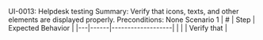 UI-0013: Helpdesk testing
Summary: Verify that icons, texts, and other elements are displayed properly.
Preconditions: None
Scenario 1
 | \# | Step | Expected Behavior | 
 |---|------|-------------------| 
 |   |      | Verify that       | 
